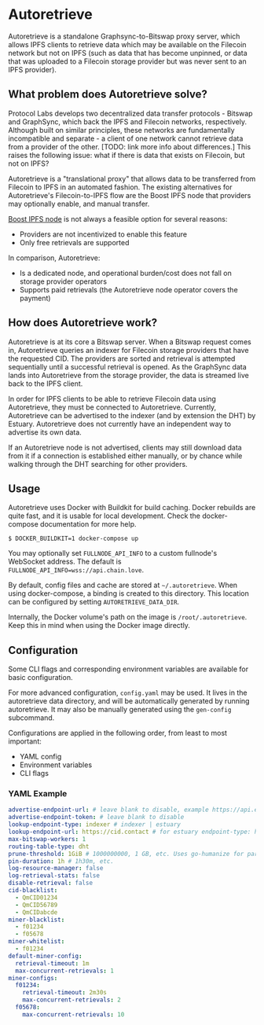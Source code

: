 # Autoretrieve

Autoretrieve is a standalone Graphsync-to-Bitswap proxy server, which allows IPFS clients to retrieve data which may be available on the Filecoin network but not on IPFS (such as data that has become unpinned, or data that was uploaded to a Filecoin storage provider but was never sent to an IPFS provider).

## What problem does Autoretrieve solve?

Protocol Labs develops two decentralized data transfer protocols - Bitswap and GraphSync, which back the IPFS and Filecoin networks, respectively. Although built on similar principles, these networks are fundamentally incompatible and separate - a client of one network cannot retrieve data from a provider of the other. [TODO: link more info about differences.] This raises the following issue: what if there is data that exists on Filecoin, but not on IPFS?

Autoretrieve is a "translational proxy" that allows data to be transferred from Filecoin to IPFS in an automated fashion. The existing alternatives for Autoretrieve's Filecoin-to-IPFS flow are the Boost IPFS node that providers may optionally enable, and manual transfer.

[Boost IPFS node](https://github.com/filecoin-project/boost/issues/709) is not always a feasible option for several reasons:
- Providers are not incentivized to enable this feature
- Only free retrievals are supported

In comparison, Autoretrieve:
- Is a dedicated node, and operational burden/cost does not fall on storage provider operators
- Supports paid retrievals (the Autoretrieve node operator covers the payment)

## How does Autoretrieve work?

Autoretrieve is at its core a Bitswap server. When a Bitswap request comes in, Autoretrieve queries an indexer for Filecoin storage providers that have the requested CID. The providers are sorted and retrieval is attempted sequentially until a successful retrieval is opened. As the GraphSync data lands into Autoretrieve from the storage provider, the data is streamed live back to the IPFS client.

In order for IPFS clients to be able to retrieve Filecoin data using Autoretrieve, they must be connected to Autoretrieve. Currently, Autoretrieve can be advertised to the indexer (and by extension the DHT) by Estuary. Autoretrieve does not currently have an independent way to advertise its own data.

If an Autoretrieve node is not advertised, clients may still download data from it if a connection is established either manually, or by chance while walking through the DHT searching for other providers.

## Usage

Autoretrieve uses Docker with Buildkit for build caching. Docker rebuilds are
quite fast, and it is usable for local development. Check the docker-compose
documentation for more help.

```console
$ DOCKER_BUILDKIT=1 docker-compose up
```

You may optionally set `FULLNODE_API_INFO` to a custom fullnode's WebSocket
address. The default is `FULLNODE_API_INFO=wss://api.chain.love`.

By default, config files and cache are stored at `~/.autoretrieve`. When using
docker-compose, a binding is created to this directory. This location can be
configured by setting `AUTORETRIEVE_DATA_DIR`.

Internally, the Docker volume's path on the image is `/root/.autoretrieve`. Keep
this in mind when using the Docker image directly.

## Configuration

Some CLI flags and corresponding environment variables are available for basic configuration.

For more advanced configuration, `config.yaml` may be used. It lives in the autoretrieve data directory, and will be automatically generated by running autoretrieve. It may also be manually generated using the `gen-config` subcommand.

Configurations are applied in the following order, from least to most important:
- YAML config
- Environment variables
- CLI flags

### YAML Example

```yaml
advertise-endpoint-url: # leave blank to disable, example https://api.estuary.tech/autoretrieve/heartbeat (must be registered)
advertise-endpoint-token: # leave blank to disable
lookup-endpoint-type: indexer # indexer | estuary
lookup-endpoint-url: https://cid.contact # for estuary endpoint-type: https://api.estuary.tech/retrieval-candidates
max-bitswap-workers: 1
routing-table-type: dht
prune-threshold: 1GiB # 1000000000, 1 GB, etc. Uses go-humanize for parsing. Table of valid byte sizes can be found here: https://github.com/dustin/go-humanize/blob/v1.0.0/bytes.go#L34-L62
pin-duration: 1h # 1h30m, etc.
log-resource-manager: false
log-retrieval-stats: false
disable-retrieval: false
cid-blacklist:
  - QmCID01234
  - QmCID56789
  - QmCIDabcde
miner-blacklist:
  - f01234
  - f05678
miner-whitelist:
  - f01234
default-miner-config:
  retrieval-timeout: 1m
  max-concurrent-retrievals: 1
miner-configs:
  f01234:
    retrieval-timeout: 2m30s
    max-concurrent-retrievals: 2
  f05678:
    max-concurrent-retrievals: 10
```
